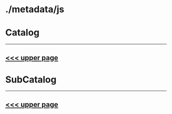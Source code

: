 # ./metadata/js
# Catalog
---
[<<< upper page](../README.md)
---

# SubCatalog

---
[<<< upper page](../README.md)
---